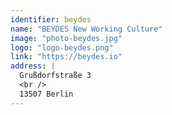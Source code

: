 ```yaml
---
identifier: beydes
name: "BEYDES New Working Culture"
image: "photo-beydes.jpg"
logo: "logo-beydes.png"
link: "https://beydes.io"
address: |
  Grußdorfstraße 3
  <br />
  13507 Berlin
---
```

